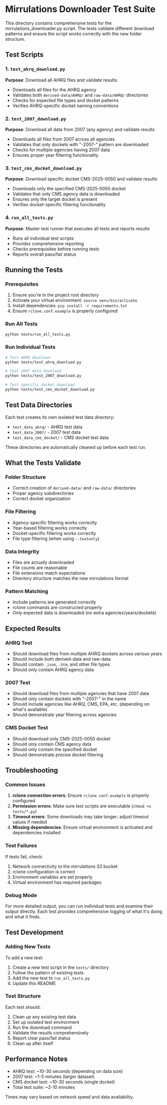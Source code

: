 # Mirrulations Downloader Test Suite

This directory contains comprehensive tests for the mirrulations_downloader.py script. The tests validate different download patterns and ensure the script works correctly with the new folder structure.

## Test Scripts

### 1. `test_ahrq_download.py`
**Purpose**: Download all AHRQ files and validate results
- Downloads all files for the AHRQ agency
- Validates both `derived-data/AHRQ/` and `raw-data/AHRQ/` directories
- Checks for expected file types and docket patterns
- Verifies AHRQ-specific docket naming conventions

### 2. `test_2007_download.py`
**Purpose**: Download all data from 2007 (any agency) and validate results
- Downloads all files from 2007 across all agencies
- Validates that only dockets with "-2007-" pattern are downloaded
- Checks for multiple agencies having 2007 data
- Ensures proper year filtering functionality

### 3. `test_cms_docket_download.py`
**Purpose**: Download specific docket CMS-2025-0050 and validate results
- Downloads only the specified CMS-2025-0050 docket
- Validates that only CMS agency data is downloaded
- Ensures only the target docket is present
- Verifies docket-specific filtering functionality

### 4. `run_all_tests.py`
**Purpose**: Master test runner that executes all tests and reports results
- Runs all individual test scripts
- Provides comprehensive reporting
- Checks prerequisites before running tests
- Reports overall pass/fail status

## Running the Tests

### Prerequisites
1. Ensure you're in the project root directory
2. Activate your virtual environment: `source venv/bin/activate`
3. Install dependencies: `pip install -r requirements.txt`
4. Ensure `rclone.conf.example` is properly configured

### Run All Tests
```bash
python tests/run_all_tests.py
```

### Run Individual Tests
```bash
# Test AHRQ download
python tests/test_ahrq_download.py

# Test 2007 data download
python tests/test_2007_download.py

# Test specific docket download
python tests/test_cms_docket_download.py
```

## Test Data Directories

Each test creates its own isolated test data directory:
- `test_data_ahrq/` - AHRQ test data
- `test_data_2007/` - 2007 test data
- `test_data_cms_docket/` - CMS docket test data

These directories are automatically cleaned up before each test run.

## What the Tests Validate

### Folder Structure
- Correct creation of `derived-data/` and `raw-data/` directories
- Proper agency subdirectories
- Correct docket organization

### File Filtering
- Agency-specific filtering works correctly
- Year-based filtering works correctly
- Docket-specific filtering works correctly
- File type filtering (when using `--textonly`)

### Data Integrity
- Files are actually downloaded
- File counts are reasonable
- File extensions match expectations
- Directory structure matches the new mirrulations format

### Pattern Matching
- Include patterns are generated correctly
- rclone commands are constructed properly
- Only expected data is downloaded (no extra agencies/years/dockets)

## Expected Results

### AHRQ Test
- Should download files from multiple AHRQ dockets across various years
- Should include both derived-data and raw-data
- Should contain `.json`, `.htm`, and other file types
- Should only contain AHRQ agency data

### 2007 Test
- Should download files from multiple agencies that have 2007 data
- Should only contain dockets with "-2007-" in the name
- Should include agencies like AHRQ, CMS, EPA, etc. (depending on what's available)
- Should demonstrate year filtering across agencies

### CMS Docket Test
- Should download only CMS-2025-0050 docket
- Should only contain CMS agency data
- Should only contain the specified docket
- Should demonstrate precise docket filtering

## Troubleshooting

### Common Issues

1. **rclone connection errors**: Ensure `rclone.conf.example` is properly configured
2. **Permission errors**: Make sure test scripts are executable (`chmod +x tests/*.py`)
3. **Timeout errors**: Some downloads may take longer; adjust timeout values if needed
4. **Missing dependencies**: Ensure virtual environment is activated and dependencies installed

### Test Failures

If tests fail, check:
1. Network connectivity to the mirrulations S3 bucket
2. rclone configuration is correct
3. Environment variables are set properly
4. Virtual environment has required packages

### Debug Mode

For more detailed output, you can run individual tests and examine their output directly. Each test provides comprehensive logging of what it's doing and what it finds.

## Test Development

### Adding New Tests

To add a new test:
1. Create a new test script in the `tests/` directory
2. Follow the pattern of existing tests
3. Add the new test to `run_all_tests.py`
4. Update this README

### Test Structure

Each test should:
1. Clean up any existing test data
2. Set up isolated test environment
3. Run the download command
4. Validate the results comprehensively
5. Report clear pass/fail status
6. Clean up after itself

## Performance Notes

- AHRQ test: ~10-30 seconds (depending on data size)
- 2007 test: ~1-5 minutes (larger dataset)
- CMS docket test: ~10-30 seconds (single docket)
- Total test suite: ~2-10 minutes

Times may vary based on network speed and data availability.
